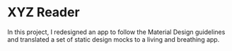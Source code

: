 # XYZ Reader
In this project, I redesigned an app to follow the Material Design guidelines and translated a set of static design mocks to a living and breathing app.
